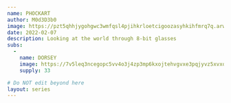 ```yaml
---
name: PHOCKART
author: M0d3D3b0
image: https://pzt5qhhjygohgwc3wmfqsl4pjihkrloetcigoozasyhkihfmrq7q.arweave.net/fmfYHOnBnHNYW7MLCS-PSg6orcSYkGc7IJYOpBysjD8/PHOCKART.png
date: 2022-02-07
description: Looking at the world through 8-bit glasses 
subs: 
  -
    name: DORSEY
    image: https://7v5leq3ncegopc5vv4o3j4zp3mp6kxojtehvgvxe3pqjyvz5xvxq.arweave.net/_XqyQ20RDOeLta8dtPMv2x_lXcmZD1NW5NvgnFc9vW8/phockheads_dorsey_mic.png
    supply: 33

# Do NOT edit beyond here
layout: series
---
```

